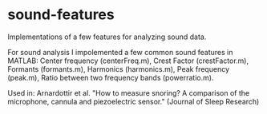 # sound-features
Implementations of a few features for analyzing sound data.

For sound analysis I impolemented a few common sound features in MATLAB: Center frequency (centerFreq.m), Crest Factor (crestFactor.m), Formants (formants.m), Harmonics (harmonics.m), Peak frequency (peak.m), Ratio between two frequency bands (powerratio.m).

Used in:
Arnardottir et al. "How to measure snoring? A comparison of the microphone, cannula and piezoelectric sensor." (Journal of Sleep Research)
